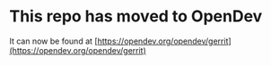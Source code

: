 # This repo has moved to OpenDev

It can now be found at [https://opendev.org/opendev/gerrit](https://opendev.org/opendev/gerrit)
